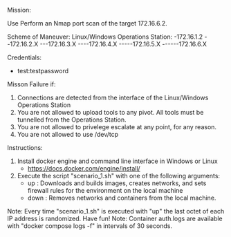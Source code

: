 Mission:

Use Perform an Nmap port scan of the target 172.16.6.2.

Scheme of Maneuver:
<Start>Linux/Windows Operations Station:
-<P1>172.16.1.2
--<P2>172.16.2.X
---<P3>172.16.3.X
----<P4>172.16.4.X
-----<P5>172.16.5.X 
------<T1>172.16.6.X

Credentials:
- test:testpassword

Misson Failure if:

1. Connections are detected from the interface of the Linux/Windows Operations Station
2. You are not allowed to upload tools to any pivot. All tools must be tunnelled from the Operations Station.
3. You are not allowed to privelege escalate at any point, for any reason.
4. You are not allowed to use /dev/tcp

Instructions:
1. Install docker engine and command line interface in Windows or Linux
   - https://docs.docker.com/engine/install/
2. Execute the script "scenario_1.sh" with one of the following arguments:
   - up : Downloads and builds images, creates networks, and sets firewall rules for the environment on the local machine
   - down : Removes networks and containers from the local machine.
   
Note: Every time "scenario_1.sh" is executed with "up" the last octet of each IP address is randomized. Have fun! 
Note: Container auth.logs are available with "docker compose logs -f" in intervals of 30 seconds.
